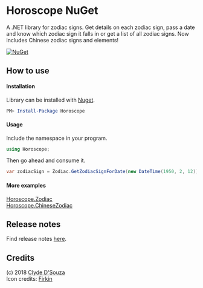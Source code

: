 # Horoscope NuGet
A .NET library for zodiac signs. Get details on each zodiac sign, pass a date and know which zodiac sign it falls in or get a list of all zodiac signs. Now includes Chinese zodiac signs and elements! 
    
[![NuGet](https://img.shields.io/nuget/v/Horoscope.svg)](https://www.nuget.org/packages/Horoscope/)

     
## How to use
#### Installation 
Library can be installed with [Nuget](https://www.nuget.org/packages/Horoscope/).
```PowerShell
PM> Install-Package Horoscope 
```
#### Usage
Include the namespace in your program.
```C#
using Horoscope;
```

Then go ahead and consume it.
```C#
var zodiacSign = Zodiac.GetZodiacSignForDate(new DateTime(1950, 2, 12));
```

#### More examples
[Horoscope.Zodiac](https://github.com/ClydeDz/horoscope-nuget/blob/master/Src/Horoscope.TestConsole/ZodiacExamples.cs)   
[Horoscope.ChineseZodiac](https://github.com/ClydeDz/horoscope-nuget/blob/master/Src/Horoscope.TestConsole/ChineseZodiacExamples.cs)
   

## Release notes
Find release notes [here](https://github.com/ClydeDz/horoscope-nuget/wiki#release-notes).

## Credits
(c) 2018 [Clyde D'Souza](https://clydedsouza.net)   
Icon credits: [Firkin](https://openclipart.org/detail/297192/bold-zodiac-symbols-colour)
